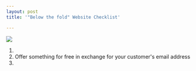 ```yaml
---
layout: post
title: '"Below the fold" Website Checklist'

---
```

![](/designco/uploads/brooke-cagle-_6cz9kuvnxm-unsplash.jpg)

1. 
2. Offer something for free in exchange for your customer's email address
3. 